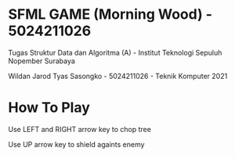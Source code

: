 # SFML GAME (Morning Wood) - 5024211026
Tugas Struktur Data dan Algoritma (A) - Institut Teknologi Sepuluh Nopember Surabaya

Wildan Jarod Tyas Sasongko - 5024211026 - Teknik Komputer 2021

# How To Play
Use LEFT and RIGHT arrow key to chop tree

Use UP arrow key to shield againts enemy
